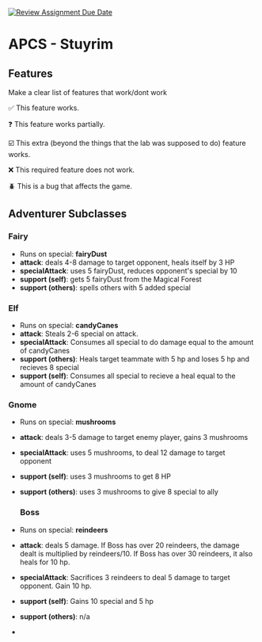 [![Review Assignment Due Date](https://classroom.github.com/assets/deadline-readme-button-22041afd0340ce965d47ae6ef1cefeee28c7c493a6346c4f15d667ab976d596c.svg)](https://classroom.github.com/a/KprAwj1n)
# APCS - Stuyrim

## Features

Make a clear list of features that work/dont work

:white_check_mark: This feature works.

:question: This feature works partially.

:ballot_box_with_check: This extra (beyond the things that the lab was supposed to do) feature works.

:x: This required feature does not work.

:beetle: This is a bug that affects the game.


## Adventurer Subclasses

### Fairy
- Runs on special: **fairyDust**
- **attack**: deals 4-8 damage to target opponent, heals itself by 3 HP
- **specialAttack**: uses 5 fairyDust, reduces opponent's special by 10
- **support (self)**: gets 5 fairyDust from the Magical Forest
- **support (others)**: spells others with 5 added special

### Elf
- Runs on special: **candyCanes**
- **attack**: Steals 2-6 special on attack.
- **specialAttack**: Consumes all special to do damage equal to the amount of candyCanes
- **support (others)**: Heals target teammate with 5 hp and loses 5 hp and recieves 8 special
- **support (self)**: Consumes all special to recieve a heal equal to the amount of candyCanes

### Gnome
- Runs on special: **mushrooms**
- **attack**: deals 3-5 damage to target enemy player, gains 3 mushrooms
- **specialAttack**: uses 5 mushrooms, to deal 12 damage to target opponent
- **support (self)**: uses 3 mushrooms to get 8 HP
- **support (others)**: uses 3 mushrooms to give 8 special to ally

  ### Boss
- Runs on special: **reindeers**
- **attack**: deals 5 damage. If Boss has over 20 reindeers, the damage dealt is multiplied by reindeers/10. If Boss has over 30 reindeers, it also heals for 10 hp.
- **specialAttack**: Sacrifices 3 reindeers to deal 5 damage to target opponent. Gain 10 hp.
- **support (self)**: Gains 10 special and 5 hp
- **support (others)**: n/a
- 
